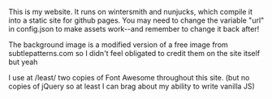 This is my website. It runs on wintersmith and nunjucks, which compile it into a static site for github pages. You may need to change the variable "url" in config.json to make assets work--and remember to change it back after!

The background image is a modified version of a free image from subtlepatterns.com so I didn't feel obligated to credit them on the site itself but yeah

I use at /least/ two copies of Font Awesome throughout this site. (but no copies of jQuery so at least I can brag about my ability to write vanilla JS)
